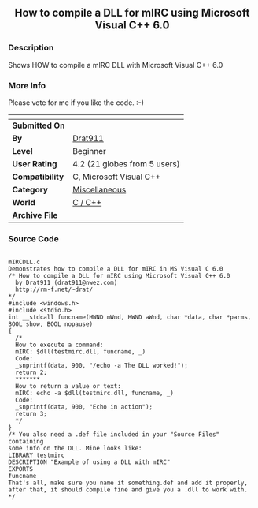 ﻿<div align="center">

## How to compile a DLL for mIRC using Microsoft Visual C\+\+ 6\.0


</div>

### Description

Shows HOW to compile a mIRC DLL with Microsoft Visual C++ 6.0
 
### More Info
 
Please vote for me if you like the code. :-)


<span>             |<span>
---                |---
**Submitted On**   |
**By**             |[Drat911](https://github.com/Planet-Source-Code/PSCIndex/blob/master/ByAuthor/drat911.md)
**Level**          |Beginner
**User Rating**    |4.2 (21 globes from 5 users)
**Compatibility**  |C, Microsoft Visual C\+\+
**Category**       |[Miscellaneous](https://github.com/Planet-Source-Code/PSCIndex/blob/master/ByCategory/miscellaneous__3-1.md)
**World**          |[C / C\+\+](https://github.com/Planet-Source-Code/PSCIndex/blob/master/ByWorld/c-c.md)
**Archive File**   |[](https://github.com/Planet-Source-Code/drat911-how-to-compile-a-dll-for-mirc-using-microsoft-visual-c-6-0__3-3749/archive/master.zip)





### Source Code

```

mIRCDLL.c
Demonstrates how to compile a DLL for mIRC in MS Visual C 6.0
/* How to compile a DLL for mIRC using Microsoft Visual C++ 6.0
  by Drat911 (drat911@nwez.com)
  http://rm-f.net/~drat/
*/
#include <windows.h>
#include <stdio.h>
int __stdcall funcname(HWND mWnd, HWND aWnd, char *data, char *parms, BOOL show, BOOL nopause)
{
  /*
  How to execute a command:
  mIRC: $dll(testmirc.dll, funcname, _)
  Code:
  _snprintf(data, 900, "/echo -a The DLL worked!");
  return 2;
  *******
  How to return a value or text:
  mIRC: echo -a $dll(testmirc.dll, funcname, _)
  Code:
  _snprintf(data, 900, "Echo in action");
  return 3;
  */
}
/* You also need a .def file included in your "Source Files" containing
some info on the DLL. Mine looks like:
LIBRARY testmirc
DESCRIPTION "Example of using a DLL with mIRC"
EXPORTS
funcname
That's all, make sure you name it something.def and add it properly,
after that, it should compile fine and give you a .dll to work with.
*/
```

